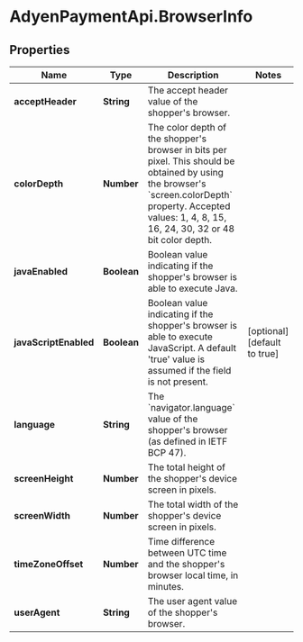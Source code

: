 # AdyenPaymentApi.BrowserInfo

## Properties

Name | Type | Description | Notes
------------ | ------------- | ------------- | -------------
**acceptHeader** | **String** | The accept header value of the shopper&#39;s browser. | 
**colorDepth** | **Number** | The color depth of the shopper&#39;s browser in bits per pixel. This should be obtained by using the browser&#39;s &#x60;screen.colorDepth&#x60; property. Accepted values: 1, 4, 8, 15, 16, 24, 30, 32 or 48 bit color depth. | 
**javaEnabled** | **Boolean** | Boolean value indicating if the shopper&#39;s browser is able to execute Java. | 
**javaScriptEnabled** | **Boolean** | Boolean value indicating if the shopper&#39;s browser is able to execute JavaScript. A default &#39;true&#39; value is assumed if the field is not present. | [optional] [default to true]
**language** | **String** | The &#x60;navigator.language&#x60; value of the shopper&#39;s browser (as defined in IETF BCP 47). | 
**screenHeight** | **Number** | The total height of the shopper&#39;s device screen in pixels. | 
**screenWidth** | **Number** | The total width of the shopper&#39;s device screen in pixels. | 
**timeZoneOffset** | **Number** | Time difference between UTC time and the shopper&#39;s browser local time, in minutes. | 
**userAgent** | **String** | The user agent value of the shopper&#39;s browser. | 


